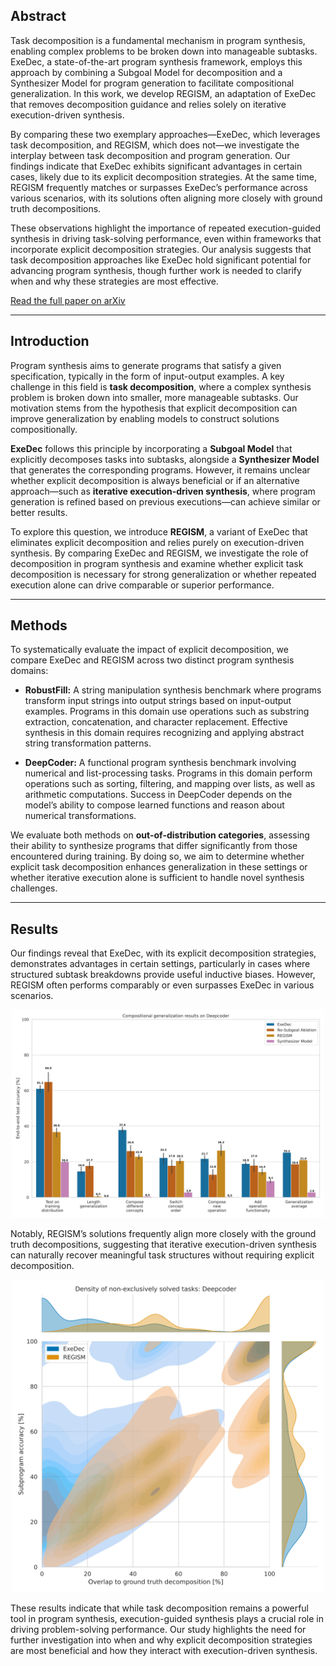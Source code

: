 ## Abstract

Task decomposition is a fundamental mechanism in program synthesis, enabling complex problems to be broken down into manageable subtasks. ExeDec, a state-of-the-art program synthesis framework, employs this approach by combining a Subgoal Model for decomposition and a Synthesizer Model for program generation to facilitate compositional generalization. In this work, we develop REGISM, an adaptation of ExeDec that removes decomposition guidance and relies solely on iterative execution-driven synthesis.

By comparing these two exemplary approaches—ExeDec, which leverages task decomposition, and REGISM, which does not—we investigate the interplay between task decomposition and program generation. Our findings indicate that ExeDec exhibits significant advantages in certain cases, likely due to its explicit decomposition strategies. At the same time, REGISM frequently matches or surpasses ExeDec’s performance across various scenarios, with its solutions often aligning more closely with ground truth decompositions.

These observations highlight the importance of repeated execution-guided synthesis in driving task-solving performance, even within frameworks that incorporate explicit decomposition strategies. Our analysis suggests that task decomposition approaches like ExeDec hold significant potential for advancing program synthesis, though further work is needed to clarify when and why these strategies are most effective.

[Read the full paper on arXiv](https://arxiv.org/abs/2503.08738)

---

## Introduction

Program synthesis aims to generate programs that satisfy a given specification, typically in the form of input-output examples. A key challenge in this field is **task decomposition**, where a complex synthesis problem is broken down into smaller, more manageable subtasks. Our motivation stems from the hypothesis that explicit decomposition can improve generalization by enabling models to construct solutions compositionally.

**ExeDec** follows this principle by incorporating a **Subgoal Model** that explicitly decomposes tasks into subtasks, alongside a **Synthesizer Model** that generates the corresponding programs. However, it remains unclear whether explicit decomposition is always beneficial or if an alternative approach—such as **iterative execution-driven synthesis**, where program generation is refined based on previous executions—can achieve similar or better results.

To explore this question, we introduce **REGISM**, a variant of ExeDec that eliminates explicit decomposition and relies purely on execution-driven synthesis. By comparing ExeDec and REGISM, we investigate the role of decomposition in program synthesis and examine whether explicit task decomposition is necessary for strong generalization or whether repeated execution alone can drive comparable or superior performance.

---

## Methods

To systematically evaluate the impact of explicit decomposition, we compare ExeDec and REGISM across two distinct program synthesis domains:

- **RobustFill:** A string manipulation synthesis benchmark where programs transform input strings into output strings based on input-output examples. Programs in this domain use operations such as substring extraction, concatenation, and character replacement. Effective synthesis in this domain requires recognizing and applying abstract string transformation patterns.

- **DeepCoder:** A functional program synthesis benchmark involving numerical and list-processing tasks. Programs in this domain perform operations such as sorting, filtering, and mapping over lists, as well as arithmetic computations. Success in DeepCoder depends on the model’s ability to compose learned functions and reason about numerical transformations.

We evaluate both methods on **out-of-distribution categories**, assessing their ability to synthesize programs that differ significantly from those encountered during training. By doing so, we aim to determine whether explicit task decomposition enhances generalization in these settings or whether iterative execution alone is sufficient to handle novel synthesis challenges.

---

## Results

Our findings reveal that ExeDec, with its explicit decomposition strategies, demonstrates advantages in certain settings, particularly in cases where structured subtask breakdowns provide useful inductive biases. However, REGISM often performs comparably or even surpasses ExeDec in various scenarios.

<p align="center">
  <img src="accuracy_barplot_deepcoder.svg" alt="Accuracies in Deepcoder domain" width="500">
</p>

Notably, REGISM’s solutions frequently align more closely with the ground truth decompositions, suggesting that iterative execution-driven synthesis can naturally recover meaningful task structures without requiring explicit decomposition.

<p align="center">
  <img src="density_nonexclusive_deepcoder.svg" alt="Solution quality" width="500">
</p>

These results indicate that while task decomposition remains a powerful tool in program synthesis, execution-guided synthesis plays a crucial role in driving problem-solving performance. Our study highlights the need for further investigation into when and why explicit decomposition strategies are most beneficial and how they interact with execution-driven synthesis.

